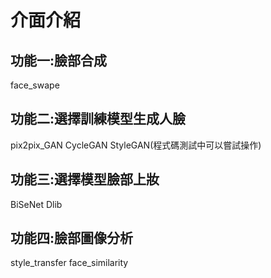 # 介面介紹
## 功能一:臉部合成
face_swape
## 功能二:選擇訓練模型生成人臉
pix2pix_GAN
CycleGAN
StyleGAN(程式碼測試中可以嘗試操作)
## 功能三:選擇模型臉部上妝
BiSeNet
Dlib
## 功能四:臉部圖像分析
style_transfer 
face_similarity

